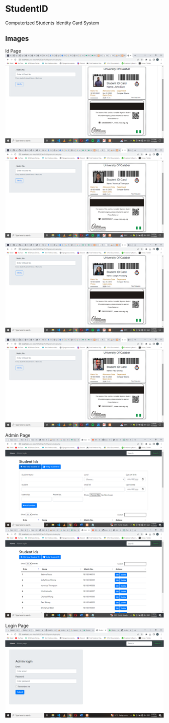 # StudentID
Computerized Students Identity Card System

## Images
<!--Images-->
Id Page
![Picture 1](assets/images/Screenshot%20(246).png)

![Picture 2](assets/images/Screenshot%20(247).png)

![Picture 3](assets/images/Screenshot%20(248).png)

![Picture 3](assets/images/Screenshot%20(251).png)

Admin Page
![Picture 3](assets/images/Screenshot%20(153).png)
![Picture 3](assets/images/Screenshot%20(151).png)


Login Page
![Picture 3](assets/images/Screenshot%20(148).png)